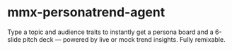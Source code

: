 # mmx-personatrend-agent
Type a topic and audience traits to instantly get a persona board and a 6-slide pitch deck — powered by live or mock trend insights. Fully remixable.
